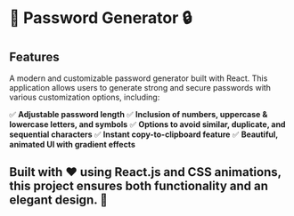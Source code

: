 # 🔑 Password Generator 🔒

## Features

A modern and customizable password generator built with React. This application allows users to generate strong and secure passwords with various customization options, including:

✅ **Adjustable password length**
✅ **Inclusion of numbers, uppercase & lowercase letters, and symbols**
✅ **Options to avoid similar, duplicate, and sequential characters**
✅ **Instant copy-to-clipboard feature**
✅ **Beautiful, animated UI with gradient effects**

## Built with ❤️ using React.js and CSS animations, this project ensures both functionality and an elegant design. 🚀

